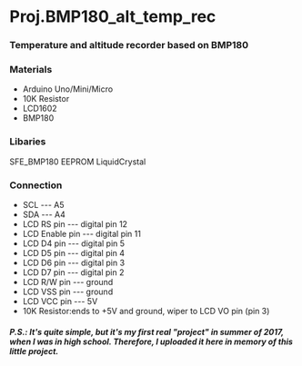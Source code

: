 # Proj.BMP180_alt_temp_rec
### Temperature and altitude recorder based on BMP180
### Materials
- Arduino Uno/Mini/Micro      
- 10K Resistor  
- LCD1602
- BMP180
### Libaries
  SFE_BMP180        EEPROM         LiquidCrystal
### Connection
- SCL --- A5
- SDA --- A4
- LCD RS pin --- digital pin 12
- LCD Enable pin --- digital pin 11
- LCD D4 pin --- digital pin 5
- LCD D5 pin --- digital pin 4
- LCD D6 pin --- digital pin 3
- LCD D7 pin --- digital pin 2
- LCD R/W pin --- ground
- LCD VSS pin --- ground
- LCD VCC pin --- 5V
- 10K Resistor:ends to +5V and ground, wiper to LCD VO pin (pin 3)
##### P.S.: It's quite simple, but it's my first real "project" in summer of 2017, when I was in high school. Therefore, I uploaded it here in memory of this little project. 
